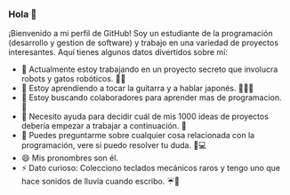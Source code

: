 ### Hola 👋
¡Bienvenido a mi perfil de GitHub! Soy un estudiante de la programación (desarrollo  y gestion de software) y trabajo en una variedad de proyectos interesantes. 
Aquí tienes algunos datos divertidos sobre mí:

- 🔭 Actualmente estoy trabajando en un proyecto secreto que involucra robots y gatos robóticos. 🤖😸
- 🌱 Estoy aprendiendo a tocar la guitarra y a hablar japonés. 🎸🇯🇵
- 👯 Estoy buscando colaboradores para  aprender mas de programacion. 🌵
- 🤔 Necesito ayuda para decidir cuál de mis 1000 ideas de proyectos debería empezar a trabajar a continuación. 🤯
- 💬 Puedes preguntarme sobre cualquier cosa relacionada con la programación, vere si puedo resolver tu duda. 🍕💻
- 😄 Mis pronombres son él.
- ⚡ Dato curioso: Colecciono teclados mecánicos raros y tengo uno que hace sonidos de lluvia cuando escribo. ☔🎹

